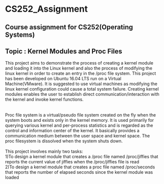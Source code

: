 # CS252_Assignment
## Course assignment for CS252(Operating Systems)
## Topic : Kernel Modules and Proc Files
This project aims to demonstrate the process of creating a kernel module and loading it into the Linux kernel and also the process of modifying the linux kernel in order to create an entry in the /proc file system.
This project has been developed on Ubuntu 16.04 LTS run on a Virtual Machine(VMware). It is suggested to use virtual machines as modifying the linux kernel configuration could cause a total system failure.
Creating kernel modules enables the user to establish direct communication/interaction with the kernel and invoke kernel functions.<br />
<br />
<br />
Proc file system is a virtual/pseudo file system created on the fly when the system boots and exists only in the kernel memory. It is used primarily for querying various kernel and per-process statistics and is regarded as the control and information center of the kernel. It basically provides a communication medium between the user space and kernel space. The proc filesystem is dissolved when the system shuts down. 
<br />
<br />
This project involves mainly two tasks:<br />
1)To design a kernel module that creates a /proc file named /proc/jiffies that reports the current value of jiffies when the /proc/jiffies file is read<br />
2)To design a kernel module that creates a proc file named /proc/seconds that reports the number of elapsed seconds since the kernel module was loaded<br />
